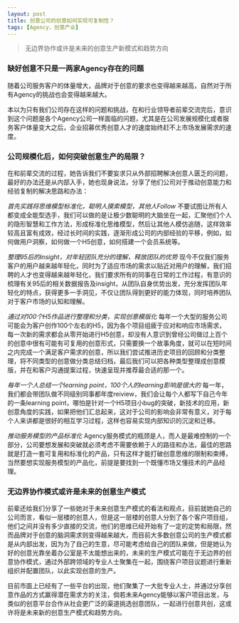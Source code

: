 ```yaml
---
layout: post
title: 创意公司的创意如何实现可复制性？
tags: [Agency，创意产业]
---
```


> 无边界协作或许是未来的创意生产新模式和趋势方向

### 缺好创意不只是一两家Agency存在的问题

随着公司服务客户的体量增大，品牌对于创意的要求也变得越来越高，自然对于所有Agency的挑战也会变得越来越大。

本以为只有我们公司存在这样的问题和挑战，在和行业领导者前辈交流完后，意识到这个问题是各个Agency公司一样面临的问题，尤其是在公司发展规模化或者服务客户体量变大之后，企业招募优秀创意人才的速度始终赶不上市场发展需求的速度。


### 公司规模化后，如何突破创意生产的局限？

在和前辈交流的过程，她告诉我们不要妄求只从外部招聘解决创意人匮乏的问题，最好的办法还是从内部入手，她也现身说法，分享了他们公司对于推动创意能力和经验复制的解决思路和办法：

*首先实践将思维模型标准化，聪明人摸索模型，其他人Follow*
不要试图让所有人都变成全能型选手，我们可以做的是让极少数聪明的大脑坐在一起，汇聚他们个人的隐形智慧和工作方法，形成标准化思维模型，然后让其他人模仿追随，这样效率较高且富有成效，经过长时间的实践，逐渐形成公司的内部经验的平移，例如，如何做用户洞察，如何做一个H5创意，如何搭建一个会员系统等。

*整理95后的insight，对年轻团队充分的理解，释放团队的优势*
现今不仅我们服务客户的用户越来越年轻化，同时为了适应市场的需求以贴近对用户的理解，我们招聘的人才也变得越来越年轻化，我们要求所有的同事在日常的工作过程，有意识的梳理有关95后的相关数据报告及insight，从团队自身优势出发，充分发挥团队年轻化的特点，获得更多一手洞见，不仅让团队得到更好的能力体现，同时培养团队对于客户市场的认知和理解。

*通过对100个H5作品进行整理和分类，实现创意模版化*
每年一个大型的服务公司可能会为客户创作100个左右的H5，因为各个项目组疲于应对和响应市场需求，每一次新的需求都会从零开始进行H5创意，却没有人意识到曾经公司做过上百个的创意中很有可能有可复用的创意形式，只需要换一个故事角度，就可以在短时间之内完成一个满足客户需求的创意，所以我们尝试推进历史项目的回顾和分类整理，将不同类型的创意做分类总结归档，最后我们可以把各种类型整理成创意模版，并在和客户沟通提案过程，快速呈现并推荐最合适的那一个。

*每年一个人总结一个learning point，100个人的learning影响是很大的*
每一年，我们都会带团队做不同级别同事都年度reiview，我们会让每个人都写下自己今年的一条learning point，哪怕是针对一个H5项目小bug的突破，新技术的应用，新创意角度的实践，如果把他们汇总起来，这对于公司的影响会非常有意义，对于每个人来讲都是很好的相互学习过程，这样也容易实现内部知识的沉淀和迁移。


*推动服务模型的产品标准化*
Agency服务模式的瓶颈是人，而人是最难控制的一个部分，公司要想发展和突破就必须考虑不需要依赖于人的路径和办法，最佳的思路就是打造一套可复用和标准化的产品，只有这样才能打破创意思维的限制和束缚，当然要想实现服务模型的产品化，前提是要找到一个既懂市场又懂技术的产品经理。


### 无边界协作模式或许是未来的创意生产模式
前辈还给我们分享了一些她对于未来创意生产模式的看法和观点，目前就她自己的公司而言，看似一层楼的创意人，但是这一层楼的创意人分到了各个客户项目组，他们之间并没有多少直接的交流，他们的思维已经开始有了一定的定势和局限，然而品牌对于创意的脑洞需求则变得越来越大，而目前大多数创意公司的生产模式都是从内部出发，因为为了自己的生意，尽可能考虑给自己的团队来做，但是她认为好的创意光靠坐着办公室是不太能想出来的，未来的生产模式可能在于无边界的创意协作模式，通过外部跨领域的专业人士聚集在一起，围绕客户项目议题进行重新组织并配置团队，以此实现创意的生产。

目前市面上已经有了一些平台的出现，他们聚集了一大批专业人士，并通过分享创意作品的方式赢得潜在需求方的关注，倘若未来Agency能够以客户项目出发，与类似的创意平台合作从社会更广泛的渠道挑选创意团队，一起进行创意共创，这或许将是未来新的创意生产模式和趋势方向。

